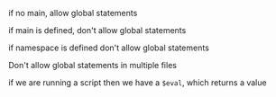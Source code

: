 if no main, allow global statements

if main is defined, don't allow global statements

if namespace is defined don't allow global statements


Don't allow global statements in multiple files

if we are running a script then we have a `$eval`, which returns a value
